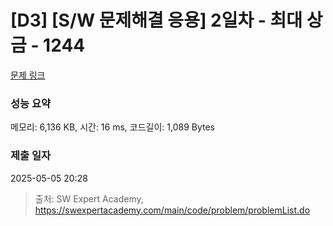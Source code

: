 # [D3] [S/W 문제해결 응용] 2일차 - 최대 상금 - 1244 

[문제 링크](https://swexpertacademy.com/main/code/problem/problemDetail.do?contestProbId=AV15Khn6AN0CFAYD) 

### 성능 요약

메모리: 6,136 KB, 시간: 16 ms, 코드길이: 1,089 Bytes

### 제출 일자

2025-05-05 20:28



> 출처: SW Expert Academy, https://swexpertacademy.com/main/code/problem/problemList.do